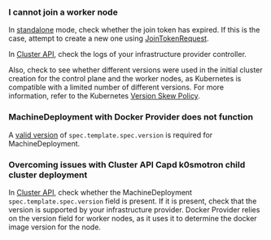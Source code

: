 
### I cannot join a worker node

In [standalone](usage-overview.md#standalone) mode, check whether the join
token has expired. If this is the case, attempt to create a new one using
[JoinTokenRequest](https://docs.k0smotron.io/stable/join-nodes/#join-tokens).

In [Cluster API](cluster-api.md), check the logs of your infrastructure
provider controller.

Also, check to see whether different versions were used in the initial cluster
creation for the control plane and the worker nodes, as Kubernetes is
compatible with a limited number of different versions. For more information,
refer to the Kubernetes [Version Skew
Policy](https://kubernetes.io/releases/version-skew-policy/).

### MachineDeployment with Docker Provider does not function

A [valid version](https://hub.docker.com/r/kindest/node/tags) of `spec.template.spec.version` is required for MachineDeployment.

### Overcoming issues with Cluster API Capd k0smotron child cluster deployment

In [Cluster API](https://cluster-api.sigs.k8s.io/), check whether the
MachineDeployment `spec.template.spec.version` field is present. If it is
present, check that the version is supported by your infrastructure provider.
Docker Provider relies on the version field for worker nodes, as it uses it to
determine the docker image version for the node.
